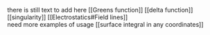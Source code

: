 there is still text to add here
[[Greens function]]
[[delta function]]
[[singularity]]
[[Electrostatics#Field lines]]\
need more examples of usage [[surface integral in any coordinates]]
